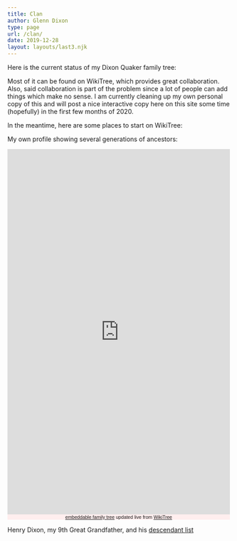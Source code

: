 ```yaml
---
title: Clan
author: Glenn Dixon
type: page
url: /clan/
date: 2019-12-28
layout: layouts/last3.njk
---
```

Here is the current status of my Dixon Quaker family tree:

Most of it can be found on WikiTree, which provides great collaboration. Also, said collaboration is part of the problem since a lot of people can add things which make no sense. I am currently cleaning up my own personal copy of this and will post a nice interactive copy here on this site some time (hopefully) in the first few months of 2020.

In the meantime, here are some places to start on WikiTree:

My own profile showing several generations of ancestors:

<!-- Start Family Tree Widget -->
<iframe width="500" height="820" src="https://www.WikiTree.com/treewidget/Dixon-1062/3" scrolling="no" frameborder="0" marginheight="0" marginwidth="0"></iframe>
<div style="width: 500px; padding: 0px; font-family: verdana, arial, sans-serif; font-size: 8pt; text-align: center; background-color: #ffeeee;"><a href="https://www.WikiTree.com/about/family-tree-widgets.html">embeddable family tree</a> updated live from <a href="https://www.WikiTree.com/" target="WikiTree free online family tree">WikiTree</a></div>
<!-- End Family Tree Widget -->

Henry Dixon, my 9th Great Grandfather, and his [descendant list](https://www.wikitree.com/genealogy/Dixon-Descendants-347)

